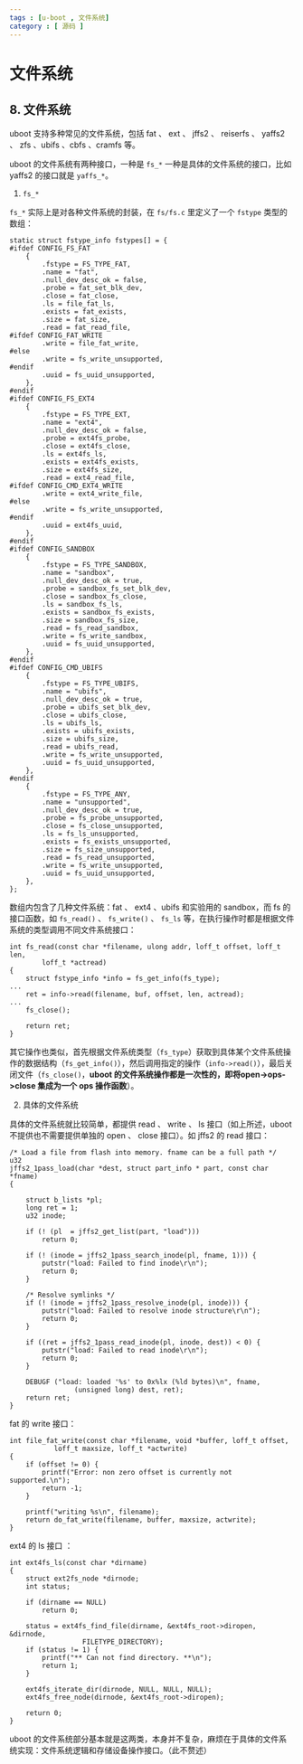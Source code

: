```yaml
---
tags : [u-boot , 文件系统]
category : [ 源码 ]
---
```


文件系统
=======

## 8. 文件系统

uboot 支持多种常见的文件系统，包括 fat 、 ext 、 jffs2 、 reiserfs 、 yaffs2 、 zfs 、ubifs 、cbfs 、cramfs 等。

uboot 的文件系统有两种接口，一种是 `fs_*` 一种是具体的文件系统的接口，比如 yaffs2 的接口就是 `yaffs_*`。

1. `fs_*`

`fs_*` 实际上是对各种文件系统的封装，在 `fs/fs.c` 里定义了一个 `fstype` 类型的数组：

```
static struct fstype_info fstypes[] = {
#ifdef CONFIG_FS_FAT
    {
        .fstype = FS_TYPE_FAT,
        .name = "fat",
        .null_dev_desc_ok = false,
        .probe = fat_set_blk_dev,
        .close = fat_close,
        .ls = file_fat_ls,
        .exists = fat_exists,
        .size = fat_size,
        .read = fat_read_file,
#ifdef CONFIG_FAT_WRITE
        .write = file_fat_write,
#else
        .write = fs_write_unsupported,
#endif
        .uuid = fs_uuid_unsupported,
    },
#endif
#ifdef CONFIG_FS_EXT4
    {
        .fstype = FS_TYPE_EXT,
        .name = "ext4",
        .null_dev_desc_ok = false,
        .probe = ext4fs_probe,
        .close = ext4fs_close,
        .ls = ext4fs_ls,
        .exists = ext4fs_exists,
        .size = ext4fs_size,
        .read = ext4_read_file,
#ifdef CONFIG_CMD_EXT4_WRITE
        .write = ext4_write_file,
#else
        .write = fs_write_unsupported,
#endif
        .uuid = ext4fs_uuid,
    },
#endif
#ifdef CONFIG_SANDBOX
    {
        .fstype = FS_TYPE_SANDBOX,
        .name = "sandbox",
        .null_dev_desc_ok = true,
        .probe = sandbox_fs_set_blk_dev,
        .close = sandbox_fs_close,
        .ls = sandbox_fs_ls,
        .exists = sandbox_fs_exists,
        .size = sandbox_fs_size,
        .read = fs_read_sandbox,
        .write = fs_write_sandbox,
        .uuid = fs_uuid_unsupported,
    },
#endif
#ifdef CONFIG_CMD_UBIFS
    {
        .fstype = FS_TYPE_UBIFS,
        .name = "ubifs",
        .null_dev_desc_ok = true,
        .probe = ubifs_set_blk_dev,
        .close = ubifs_close,
        .ls = ubifs_ls,
        .exists = ubifs_exists,
        .size = ubifs_size,
        .read = ubifs_read,
        .write = fs_write_unsupported,
        .uuid = fs_uuid_unsupported,
    },
#endif
    {
        .fstype = FS_TYPE_ANY,
        .name = "unsupported",
        .null_dev_desc_ok = true,
        .probe = fs_probe_unsupported,
        .close = fs_close_unsupported,
        .ls = fs_ls_unsupported,
        .exists = fs_exists_unsupported,
        .size = fs_size_unsupported,
        .read = fs_read_unsupported,
        .write = fs_write_unsupported,
        .uuid = fs_uuid_unsupported,
    },
};
```

数组内包含了几种文件系统：fat 、 ext4 、ubifs 和实验用的 sandbox，而 fs 的接口函数，如 `fs_read()` 、 `fs_write()` 、 `fs_ls` 等，在执行操作时都是根据文件系统的类型调用不同文件系统接口：

```
int fs_read(const char *filename, ulong addr, loff_t offset, loff_t len,
	    loff_t *actread)
{
	struct fstype_info *info = fs_get_info(fs_type);
...
	ret = info->read(filename, buf, offset, len, actread);
...
	fs_close();

	return ret;
}
```

其它操作也类似，首先根据文件系统类型（`fs_type`）获取到具体某个文件系统操作的数据结构（`fs_get_info()`），然后调用指定的操作（`info->read()`），最后关闭文件（`fs_close()`，**uboot 的文件系统操作都是一次性的，即将open->ops->close 集成为一个 ops 操作函数**）。

2. 具体的文件系统

具体的文件系统就比较简单，都提供 read 、 write 、 ls 接口（如上所述，uboot 不提供也不需要提供单独的 open 、 close 接口）。如 jffs2 的 read 接口：

```
/* Load a file from flash into memory. fname can be a full path */
u32
jffs2_1pass_load(char *dest, struct part_info * part, const char *fname)
{

	struct b_lists *pl;
	long ret = 1;
	u32 inode;

	if (! (pl  = jffs2_get_list(part, "load")))
		return 0;

	if (! (inode = jffs2_1pass_search_inode(pl, fname, 1))) {
		putstr("load: Failed to find inode\r\n");
		return 0;
	}

	/* Resolve symlinks */
	if (! (inode = jffs2_1pass_resolve_inode(pl, inode))) {
		putstr("load: Failed to resolve inode structure\r\n");
		return 0;
	}

	if ((ret = jffs2_1pass_read_inode(pl, inode, dest)) < 0) {
		putstr("load: Failed to read inode\r\n");
		return 0;
	}

	DEBUGF ("load: loaded '%s' to 0x%lx (%ld bytes)\n", fname,
				(unsigned long) dest, ret);
	return ret;
}
```

fat 的 write 接口：

```
int file_fat_write(const char *filename, void *buffer, loff_t offset,
		   loff_t maxsize, loff_t *actwrite)
{
	if (offset != 0) {
		printf("Error: non zero offset is currently not supported.\n");
		return -1;
	}

	printf("writing %s\n", filename);
	return do_fat_write(filename, buffer, maxsize, actwrite);
}
```

ext4 的 ls 接口 ：

```
int ext4fs_ls(const char *dirname)
{
	struct ext2fs_node *dirnode;
	int status;

	if (dirname == NULL)
		return 0;

	status = ext4fs_find_file(dirname, &ext4fs_root->diropen, &dirnode,
				  FILETYPE_DIRECTORY);
	if (status != 1) {
		printf("** Can not find directory. **\n");
		return 1;
	}

	ext4fs_iterate_dir(dirnode, NULL, NULL, NULL);
	ext4fs_free_node(dirnode, &ext4fs_root->diropen);

	return 0;
}
```

uboot 的文件系统部分基本就是这两类，本身并不复杂，麻烦在于具体的文件系统实现：文件系统逻辑和存储设备操作接口。（此不赘述）



